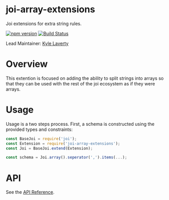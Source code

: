 # joi-array-extensions

Joi extensions for extra string rules.

[![npm version](https://badge.fury.io/js/joi-array-extensions.svg)](http://badge.fury.io/js/joi-array-extensions)
[![Build Status](https://secure.travis-ci.org/kylelaverty/joi-array-extensions.svg?branch=master)](http://travis-ci.org/kylelaverty/joi-array-extensions)

Lead Maintainer: [Kyle Laverty](https://github.com/kylelaverty)

# Overview

This extention is focused on adding the ability to split strings into arrays so that they can be used with the rest of the joi ecosystem as if they were arrays.

# Usage

Usage is a two steps process. First, a schema is constructed using the provided types and constraints:

```js
const BaseJoi = require('joi');
const Extension = require('joi-array-extensions');
const Joi = BaseJoi.extend(Extension);

const schema = Joi.array().seperator(',').items(...);
```

# API
See the [API Reference](https://github.com/kylelaverty/joi-array-extensions/blob/master/API.md).